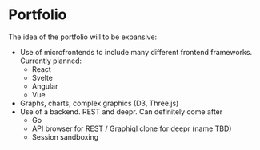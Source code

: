 # Portfolio

The idea of the portfolio will to be expansive:

- Use of microfrontends to include many different frontend frameworks. Currently planned:
  - React
  - Svelte
  - Angular
  - Vue
- Graphs, charts, complex graphics (D3, Three.js)
- Use of a backend. REST and deepr. Can definitely come after
  - Go
  - API browser for REST / Graphiql clone for deepr (name TBD)
  - Session sandboxing
